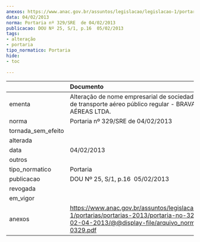 ```yaml
---
anexos: https://www.anac.gov.br/assuntos/legislacao/legislacao-1/portarias/portarias-2013/portaria-no-329-sre-de-02-04-2013/@@display-file/arquivo_norma/PA2013-0329.pdf
data: 04/02/2013
norma: Portaria nº 329/SRE  de 04/02/2013
publicacao: DOU Nº 25, S/1, p.16  05/02/2013
tags:
- alteração
- portaria
tipo_normatico: Portaria
hide: 
- toc 
 
---
```


|                    | Documento                                                                                                                                                        |
|:-------------------|:-----------------------------------------------------------------------------------------------------------------------------------------------------------------|
| ementa             | Alteração de nome empresarial de sociedade empresária de transporte aéreo público regular - BRAVA LINHAS AÉREAS LTDA.                                            |
| norma              | Portaria nº 329/SRE  de 04/02/2013                                                                                                                               |
| tornada_sem_efeito |                                                                                                                                                                  |
| alterada           |                                                                                                                                                                  |
| data               | 04/02/2013                                                                                                                                                       |
| outros             |                                                                                                                                                                  |
| tipo_normatico     | Portaria                                                                                                                                                         |
| publicacao         | DOU Nº 25, S/1, p.16  05/02/2013                                                                                                                                 |
| revogada           |                                                                                                                                                                  |
| em_vigor           |                                                                                                                                                                  |
| anexos             | https://www.anac.gov.br/assuntos/legislacao/legislacao-1/portarias/portarias-2013/portaria-no-329-sre-de-02-04-2013/@@display-file/arquivo_norma/PA2013-0329.pdf |